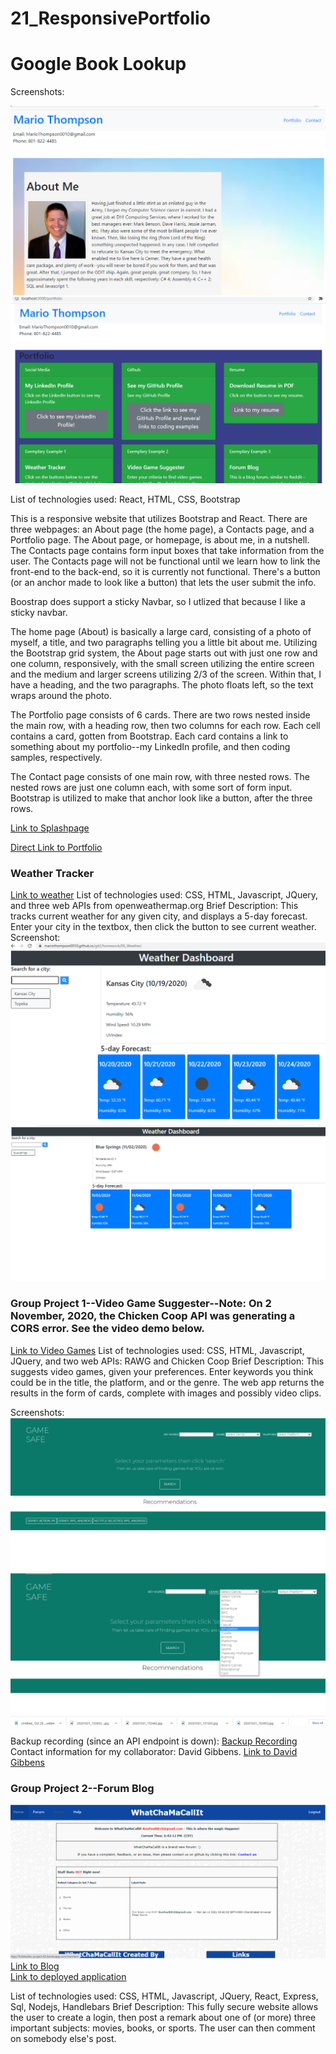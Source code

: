 # 21_ResponsivePortfolio

# Google Book Lookup

Screenshots:

![Screenshot of splash page](https://github.com/MarioThompson0010/20_ReactPortfolio/blob/main/src/Assets/SplashPage.PNG)
![Screenshot of portfolio](https://github.com/MarioThompson0010/20_ReactPortfolio/blob/main/src/Assets/ScreenshotPortfolio.PNG)

List of technologies used: React, HTML, CSS, Bootstrap

This is a responsive website that utilizes Bootstrap and React.  There are three webpages: an About page (the home page), a Contacts page, and a Portfolio page. The About page, or homepage, is about me, in a nutshell.  The Contacts page contains form input boxes that take information from the user. The Contacts page will not be functional until we learn how to link the front-end to the back-end, so it is currently not functional. There's a button (or an anchor made to look like a button) that lets the user submit the info.

Boostrap does support a sticky Navbar, so I utlized that because I like a sticky navbar.  

The home page (About) is basically a large card, consisting of a photo of myself, a title, and two paragraphs telling you a little bit about me.  Utilizing the Bootstrap grid system, the About page starts out with just one row and one column, responsively, with the small screen utilizing the entire screen and the medium and larger screens utilizing 2/3 of the screen.  Within that, I have a heading, and the two paragraphs.  The photo floats left, so the text wraps around the photo.

The Portfolio page consists of 6 cards.  There are two rows nested inside the main row, with a heading row, then two columns for each row. Each cell contains a card, gotten from Bootstrap.  Each card contains a link to something about my portfolio--my LinkedIn profile, and then coding samples, respectively.

The Contact page consists of one main row, with three nested rows.  The nested rows are just one column each, with some sort of form input.  Bootstrap is utilized to make that anchor look like a button, after the three rows.

[Link to Splashpage](https://mariothompson0010.github.io/20_ReactPortfolio/)

[Direct Link to Portfolio](https://mariothompson0010.github.io/portfolio)

### Weather Tracker
[Link to weather](https://mariothompson0010.github.io/git2/homework/06_Weather/)
List of technologies used: CSS, HTML, Javascript, JQuery, and three web APIs from openweathermap.org
Brief Description: This tracks current weather for any given city, and displays a 5-day forecast.  Enter your city in the textbox, then click the button to see current weather.
Screenshot:
![Weather Viewer](https://github.com/MarioThompson0010/06_Weather_Teller/blob/main/Assets/ScreenshotWeather.PNG)
![Weather Viewer 2](https://github.com/MarioThompson0010/06_Weather_Teller/blob/main/Assets/ScreenshotWeather2.PNG)

### Group Project 1--Video Game Suggester--Note: On 2 November, 2020, the Chicken Coop API was generating a CORS error. See the video demo below.

[Link to Video Games](https://mariothompson0010.github.io/Project_1_develop/)
List of technologies used: CSS, HTML, Javascript, JQuery, and two web APIs: RAWG and Chicken Coop
Brief Description: This suggests video games, given your preferences.  Enter keywords you think could be in the title, the platform, and or the genre.  The web app returns the results in the form of cards, complete with images and possibly video clips.

Screenshots:
![Video Game Screenshot](https://github.com/MarioThompson0010/Project_1_develop/blob/main/assets/images/Screenshot.PNG)
![Video Game Screenshot 2](https://github.com/MarioThompson0010/Project_1_develop/blob/main/assets/images/Screenshot2.PNG)

Backup recording (since an API endpoint is down): 
[Backup Recording](https://drive.google.com/file/d/1sZQh8cVb6db0vpdou2ocEAte4oA-N5sE/view)
Contact information for my collaborator: David Gibbens. 
[Link to David Gibbens](https://github.com/dgibbs8089)

### Group Project 2--Forum Blog
![Forum Blog Screenshot](https://github.com/MarioThompson0010/MarioThompson0010.github.io/blob/master/Assets/Project2.PNG)
[Link to Blog](https://github.com/MarioThompson0010/Project_2)            
[Link to deployed application](https://fullstackbc-project-02.herokuapp.com/)

List of technologies used: CSS, HTML, Javascript, JQuery, React, Express, Sql, Nodejs, Handlebars
Brief Description: This fully secure website allows the user to create a login, then post a remark about one of (or more) three important subjects: movies, books, or sports.  The user can then comment on somebody else's post.  


